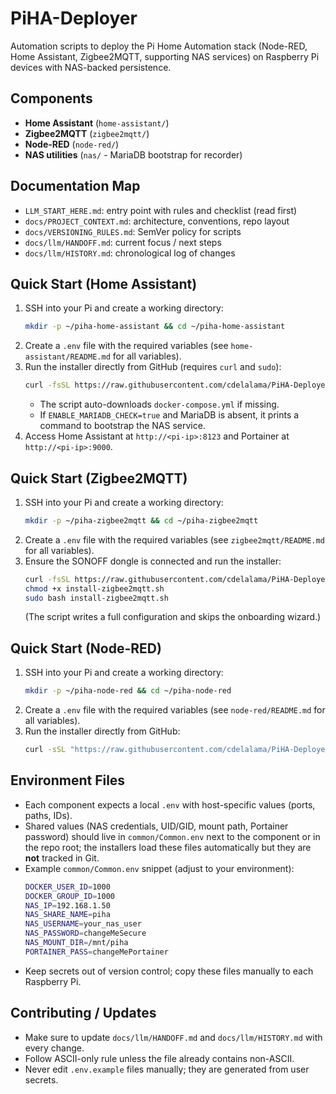 # PiHA-Deployer

Automation scripts to deploy the Pi Home Automation stack (Node-RED, Home Assistant, Zigbee2MQTT, supporting NAS services) on Raspberry Pi devices with NAS-backed persistence.

## Components
- **Home Assistant** (`home-assistant/`)
- **Zigbee2MQTT** (`zigbee2mqtt/`)
- **Node-RED** (`node-red/`)
- **NAS utilities** (`nas/` - MariaDB bootstrap for recorder)

## Documentation Map
- `LLM_START_HERE.md`: entry point with rules and checklist (read first)
- `docs/PROJECT_CONTEXT.md`: architecture, conventions, repo layout
- `docs/VERSIONING_RULES.md`: SemVer policy for scripts
- `docs/llm/HANDOFF.md`: current focus / next steps
- `docs/llm/HISTORY.md`: chronological log of changes

## Quick Start (Home Assistant)
1. SSH into your Pi and create a working directory:
   ```bash
   mkdir -p ~/piha-home-assistant && cd ~/piha-home-assistant
   ```
2. Create a `.env` file with the required variables (see `home-assistant/README.md` for all variables).
3. Run the installer directly from GitHub (requires `curl` and `sudo`):
   ```bash
   curl -fsSL https://raw.githubusercontent.com/cdelalama/PiHA-Deployer/main/home-assistant/install-home-assistant.sh | sudo bash
   ```
   - The script auto-downloads `docker-compose.yml` if missing.
   - If `ENABLE_MARIADB_CHECK=true` and MariaDB is absent, it prints a command to bootstrap the NAS service.
4. Access Home Assistant at `http://<pi-ip>:8123` and Portainer at `http://<pi-ip>:9000`.

## Quick Start (Zigbee2MQTT)
1. SSH into your Pi and create a working directory:
   ```bash
   mkdir -p ~/piha-zigbee2mqtt && cd ~/piha-zigbee2mqtt
   ```
2. Create a `.env` file with the required variables (see `zigbee2mqtt/README.md` for all variables).
3. Ensure the SONOFF dongle is connected and run the installer:
   ```bash
   curl -fsSL https://raw.githubusercontent.com/cdelalama/PiHA-Deployer/main/zigbee2mqtt/install-zigbee2mqtt.sh -o install-zigbee2mqtt.sh
   chmod +x install-zigbee2mqtt.sh
   sudo bash install-zigbee2mqtt.sh
   ```
   (The script writes a full configuration and skips the onboarding wizard.)

## Quick Start (Node-RED)
1. SSH into your Pi and create a working directory:
   ```bash
   mkdir -p ~/piha-node-red && cd ~/piha-node-red
   ```
2. Create a `.env` file with the required variables (see `node-red/README.md` for all variables).
3. Run the installer directly from GitHub:
   ```bash
   curl -sSL "https://raw.githubusercontent.com/cdelalama/PiHA-Deployer/main/node-red/install-node-red.sh" | bash
   ```

## Environment Files
- Each component expects a local `.env` with host-specific values (ports, paths, IDs).
- Shared values (NAS credentials, UID/GID, mount path, Portainer password) should live in `common/Common.env` next to the component or in the repo root; the installers load these files automatically but they are **not** tracked in Git.
- Example `common/Common.env` snippet (adjust to your environment):
  ```bash
  DOCKER_USER_ID=1000
  DOCKER_GROUP_ID=1000
  NAS_IP=192.168.1.50
  NAS_SHARE_NAME=piha
  NAS_USERNAME=your_nas_user
  NAS_PASSWORD=changeMeSecure
  NAS_MOUNT_DIR=/mnt/piha
  PORTAINER_PASS=changeMePortainer
  ```
- Keep secrets out of version control; copy these files manually to each Raspberry Pi.

## Contributing / Updates
- Make sure to update `docs/llm/HANDOFF.md` and `docs/llm/HISTORY.md` with every change.
- Follow ASCII-only rule unless the file already contains non-ASCII.
- Never edit `.env.example` files manually; they are generated from user secrets.
